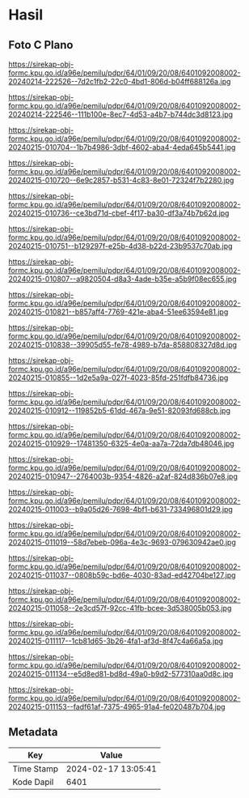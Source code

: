 # Hasil

## Foto C Plano

https://sirekap-obj-formc.kpu.go.id/a96e/pemilu/pdpr/64/01/09/20/08/6401092008002-20240214-222526--7d2c1fb2-22c0-4bd1-806d-b04ff688126a.jpg

https://sirekap-obj-formc.kpu.go.id/a96e/pemilu/pdpr/64/01/09/20/08/6401092008002-20240214-222546--111b100e-8ec7-4d53-a4b7-b744dc3d8123.jpg

https://sirekap-obj-formc.kpu.go.id/a96e/pemilu/pdpr/64/01/09/20/08/6401092008002-20240215-010704--1b7b4986-3dbf-4602-aba4-4eda645b5441.jpg

https://sirekap-obj-formc.kpu.go.id/a96e/pemilu/pdpr/64/01/09/20/08/6401092008002-20240215-010720--6e9c2857-b531-4c83-8e01-72324f7b2280.jpg

https://sirekap-obj-formc.kpu.go.id/a96e/pemilu/pdpr/64/01/09/20/08/6401092008002-20240215-010736--ce3bd71d-cbef-4f17-ba30-df3a74b7b62d.jpg

https://sirekap-obj-formc.kpu.go.id/a96e/pemilu/pdpr/64/01/09/20/08/6401092008002-20240215-010751--b129297f-e25b-4d38-b22d-23b9537c70ab.jpg

https://sirekap-obj-formc.kpu.go.id/a96e/pemilu/pdpr/64/01/09/20/08/6401092008002-20240215-010807--a9820504-d8a3-4ade-b35e-a5b9f08ec655.jpg

https://sirekap-obj-formc.kpu.go.id/a96e/pemilu/pdpr/64/01/09/20/08/6401092008002-20240215-010821--b857aff4-7769-421e-aba4-51ee63594e81.jpg

https://sirekap-obj-formc.kpu.go.id/a96e/pemilu/pdpr/64/01/09/20/08/6401092008002-20240215-010838--39905d55-fe78-4989-b7da-858808327d8d.jpg

https://sirekap-obj-formc.kpu.go.id/a96e/pemilu/pdpr/64/01/09/20/08/6401092008002-20240215-010855--1d2e5a9a-027f-4023-85fd-251fdfb84736.jpg

https://sirekap-obj-formc.kpu.go.id/a96e/pemilu/pdpr/64/01/09/20/08/6401092008002-20240215-010912--119852b5-61dd-467a-9e51-82093fd688cb.jpg

https://sirekap-obj-formc.kpu.go.id/a96e/pemilu/pdpr/64/01/09/20/08/6401092008002-20240215-010929--17481350-6325-4e0a-aa7a-72da7db48046.jpg

https://sirekap-obj-formc.kpu.go.id/a96e/pemilu/pdpr/64/01/09/20/08/6401092008002-20240215-010947--2764003b-9354-4826-a2af-824d836b07e8.jpg

https://sirekap-obj-formc.kpu.go.id/a96e/pemilu/pdpr/64/01/09/20/08/6401092008002-20240215-011003--b9a05d26-7698-4bf1-b631-733496801d29.jpg

https://sirekap-obj-formc.kpu.go.id/a96e/pemilu/pdpr/64/01/09/20/08/6401092008002-20240215-011019--58d7ebeb-096a-4e3c-9693-079630942ae0.jpg

https://sirekap-obj-formc.kpu.go.id/a96e/pemilu/pdpr/64/01/09/20/08/6401092008002-20240215-011037--0808b59c-bd6e-4030-83ad-ed42704be127.jpg

https://sirekap-obj-formc.kpu.go.id/a96e/pemilu/pdpr/64/01/09/20/08/6401092008002-20240215-011058--2e3cd57f-92cc-41fb-bcee-3d538005b053.jpg

https://sirekap-obj-formc.kpu.go.id/a96e/pemilu/pdpr/64/01/09/20/08/6401092008002-20240215-011117--1cb81d65-3b26-4fa1-af3d-8f47c4a66a5a.jpg

https://sirekap-obj-formc.kpu.go.id/a96e/pemilu/pdpr/64/01/09/20/08/6401092008002-20240215-011134--e5d8ed81-bd8d-49a0-b9d2-577310aa0d8c.jpg

https://sirekap-obj-formc.kpu.go.id/a96e/pemilu/pdpr/64/01/09/20/08/6401092008002-20240215-011153--fadf61af-7375-4965-91a4-fe020487b704.jpg


## Metadata

| Key        | Value               |
| ---------- | ------------------- |
| Time Stamp | 2024-02-17 13:05:41 |
| Kode Dapil | 6401                |



